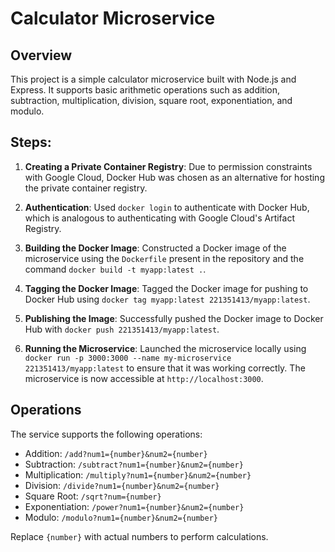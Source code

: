 # Calculator Microservice

## Overview
This project is a simple calculator microservice built with Node.js and Express. It supports basic arithmetic operations such as addition, subtraction, multiplication, division, square root, exponentiation, and modulo.

## Steps:

1. **Creating a Private Container Registry**: Due to permission constraints with Google Cloud, Docker Hub was chosen as an alternative for hosting the private container registry.

2. **Authentication**: Used `docker login` to authenticate with Docker Hub, which is analogous to authenticating with Google Cloud's Artifact Registry.

3. **Building the Docker Image**: Constructed a Docker image of the microservice using the `Dockerfile` present in the repository and the command `docker build -t myapp:latest .`.

4. **Tagging the Docker Image**: Tagged the Docker image for pushing to Docker Hub using `docker tag myapp:latest 221351413/myapp:latest`.

5. **Publishing the Image**: Successfully pushed the Docker image to Docker Hub with `docker push 221351413/myapp:latest`.

6. **Running the Microservice**: Launched the microservice locally using `docker run -p 3000:3000 --name my-microservice 221351413/myapp:latest` to ensure that it was working correctly. The microservice is now accessible at `http://localhost:3000`.
   
## Operations
The service supports the following operations:
- Addition: `/add?num1={number}&num2={number}`
- Subtraction: `/subtract?num1={number}&num2={number}`
- Multiplication: `/multiply?num1={number}&num2={number}`
- Division: `/divide?num1={number}&num2={number}`
- Square Root: `/sqrt?num={number}`
- Exponentiation: `/power?num1={number}&num2={number}`
- Modulo: `/modulo?num1={number}&num2={number}`

Replace `{number}` with actual numbers to perform calculations.
